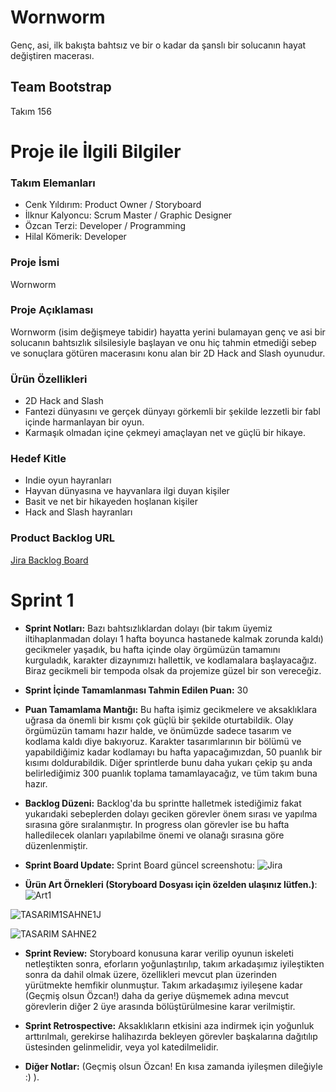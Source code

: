 # Wornworm 
Genç, asi, ilk bakışta bahtsız ve bir o kadar da şanslı bir solucanın hayat değiştiren macerası.
## Team Bootstrap

Takım 156

# Proje ile İlgili Bilgiler

### Takım Elemanları
+ Cenk Yıldırım: Product Owner / Storyboard 
+ İlknur Kalyoncu: Scrum Master / Graphic Designer
+ Özcan Terzi: Developer / Programming
+ Hilal Kömerik: Developer

### Proje İsmi
Wornworm

### Proje Açıklaması
Wornworm (isim değişmeye tabidir) hayatta yerini bulamayan genç ve asi bir solucanın bahtsızlık silsilesiyle başlayan ve onu hiç tahmin etmediği sebep ve sonuçlara götüren macerasını konu alan bir 2D Hack and Slash oyunudur.

### Ürün Özellikleri

+ 2D Hack and Slash
+ Fantezi dünyasını ve gerçek dünyayı görkemli bir şekilde lezzetli bir fabl içinde harmanlayan bir oyun.
+ Karmaşık olmadan içine çekmeyi amaçlayan net ve güçlü bir hikaye.

### Hedef Kitle

+ Indie oyun hayranları
+ Hayvan dünyasına ve hayvanlara ilgi duyan kişiler
+ Basit ve net bir hikayeden hoşlanan kişiler
+ Hack and Slash hayranları

### Product Backlog URL
[Jira Backlog Board](https://www.google.com)

Sprint 1
======

+ **Sprint Notları:** Bazı bahtsızlıklardan dolayı (bir takım üyemiz iltihaplanmadan dolayı 1 hafta boyunca hastanede kalmak zorunda kaldı) gecikmeler yaşadık, bu hafta içinde olay örgümüzün tamamını kurguladık, karakter dizaynımızı hallettik, ve kodlamalara başlayacağız. Biraz gecikmeli bir tempoda olsak da projemize güzel bir son vereceğiz. 

+ **Sprint İçinde Tamamlanması Tahmin Edilen Puan:** 30

+ **Puan Tamamlama Mantığı:** Bu hafta işimiz gecikmelere ve aksaklıklara uğrasa da önemli bir kısmı çok güçlü bir şekilde oturtabildik. Olay örgümüzün tamamı hazır halde, ve önümüzde sadece tasarım ve kodlama kaldı diye bakıyoruz. Karakter tasarımlarının bir bölümü ve yapabildiğimiz kadar kodlamayı bu hafta yapacağımızdan, 50 puanlık bir kısımı doldurabildik. Diğer sprintlerde bunu daha yukarı çekip şu anda belirlediğimiz 300 puanlık toplama tamamlayacağız, ve tüm takım buna hazır.

+ **Backlog Düzeni:** Backlog'da bu sprintte halletmek istediğimiz fakat yukarıdaki sebeplerden dolayı geciken görevler önem sırası ve yapılma sırasına göre sıralanmıştır. In progress olan görevler ise bu hafta halledilecek olanları yapılabilme önemi ve olanağı sırasına göre düzenlenmiştir.

+ **Sprint Board Update:** Sprint Board güncel screenshotu: 
![Jira](https://user-images.githubusercontent.com/103588551/167015148-f068241e-94de-4949-b43d-367c1c41f38c.png)

+ **Ürün Art Örnekleri (Storyboard Dosyası için özelden ulaşınız lütfen.)**:
![Art1](https://user-images.githubusercontent.com/103588551/167015888-7713f0d5-fe02-4c17-a66f-ad48654a0a8b.png)

![TASARIM1SAHNE1J](https://user-images.githubusercontent.com/103588551/167015964-35f1f2ba-0505-47f6-b2da-794349df1a0a.jpg)

![TASARIM SAHNE2](https://user-images.githubusercontent.com/103588551/167015995-5a92c4b0-b73d-421f-a312-416649ea705a.png)

+ **Sprint Review:** Storyboard konusuna karar verilip oyunun iskeleti netleştikten sonra, eforların yoğunlaştırılıp, takım arkadaşımız iyileştikten sonra da dahil olmak üzere, özellikleri mevcut plan üzerinden yürütmekte hemfikir olunmuştur. Takım arkadaşımız iyileşene kadar (Geçmiş olsun Özcan!) daha da geriye düşmemek adına mevcut görevlerin diğer 2 üye arasında bölüştürülmesine karar verilmiştir.

+ **Sprint Retrospective:** Aksaklıkların etkisini aza indirmek için yoğunluk arttırılmalı, gerekirse halihazırda bekleyen görevler başkalarına dağıtılıp üstesinden gelinmelidir, veya yol katedilmelidir.

+ **Diğer Notlar:** (Geçmiş olsun Özcan! En kısa zamanda iyileşmen dileğiyle :) ).
